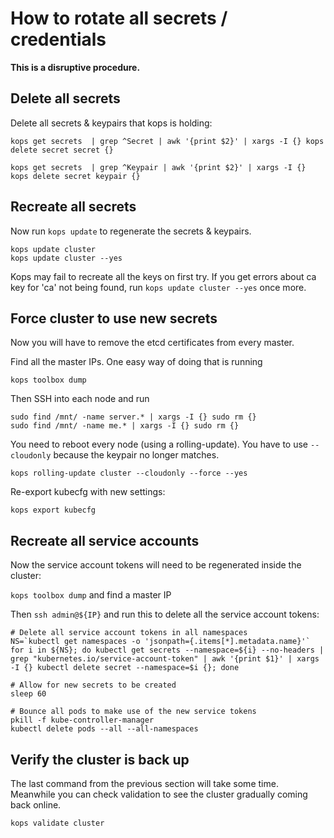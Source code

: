 # How to rotate all secrets / credentials

**This is a disruptive procedure.**

## Delete all secrets

Delete all secrets & keypairs that kops is holding:

```shell
kops get secrets  | grep ^Secret | awk '{print $2}' | xargs -I {} kops delete secret secret {}

kops get secrets  | grep ^Keypair | awk '{print $2}' | xargs -I {} kops delete secret keypair {}
```

## Recreate all secrets

Now run `kops update` to regenerate the secrets & keypairs.
```
kops update cluster
kops update cluster --yes
```

Kops may fail to recreate all the keys on first try. If you get errors about ca key for 'ca' not being found, run `kops update cluster --yes` once more.

## Force cluster to use new secrets

Now you will have to remove the etcd certificates from every master.

Find all the master IPs. One easy way of doing that is running

```
kops toolbox dump
```

Then SSH into each node and run

```
sudo find /mnt/ -name server.* | xargs -I {} sudo rm {}
sudo find /mnt/ -name me.* | xargs -I {} sudo rm {}
```

You need to reboot every node (using a rolling-update). You have to use `--cloudonly` because the keypair no longer matches.

```
kops rolling-update cluster --cloudonly --force --yes
```

Re-export kubecfg with new settings:

```
kops export kubecfg
```

## Recreate all service accounts

Now the service account tokens will need to be regenerated inside the cluster:

`kops toolbox dump` and find a master IP

Then `ssh admin@${IP}` and run this to delete all the service account tokens:

```shell
# Delete all service account tokens in all namespaces
NS=`kubectl get namespaces -o 'jsonpath={.items[*].metadata.name}'`
for i in ${NS}; do kubectl get secrets --namespace=${i} --no-headers | grep "kubernetes.io/service-account-token" | awk '{print $1}' | xargs -I {} kubectl delete secret --namespace=$i {}; done

# Allow for new secrets to be created
sleep 60

# Bounce all pods to make use of the new service tokens
pkill -f kube-controller-manager
kubectl delete pods --all --all-namespaces
```

## Verify the cluster is back up

The last command from the previous section will take some time. Meanwhile you can check validation to see the cluster gradually coming back online.

```
kops validate cluster
```
